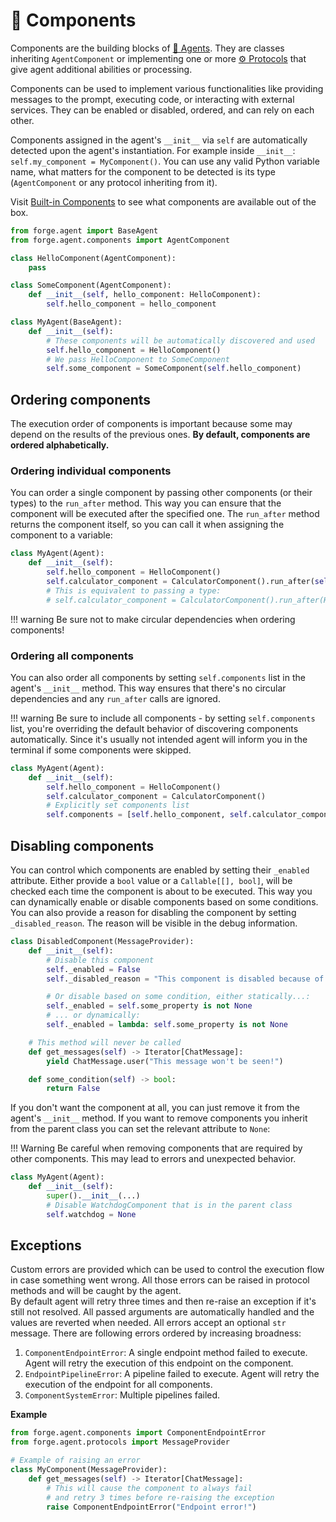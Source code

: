 # 🧩 Components

Components are the building blocks of [🤖 Agents](./agents.md). They are classes inheriting `AgentComponent` or implementing one or more [⚙️ Protocols](./protocols.md) that give agent additional abilities or processing. 

Components can be used to implement various functionalities like providing messages to the prompt, executing code, or interacting with external services.
They can be enabled or disabled, ordered, and can rely on each other.

Components assigned in the agent's `__init__` via `self` are automatically detected upon the agent's instantiation.
For example inside `__init__`: `self.my_component = MyComponent()`.
You can use any valid Python variable name, what matters for the component to be detected is its type (`AgentComponent` or any protocol inheriting from it).

Visit [Built-in Components](../../../docs/content/forge/components/built-in-components.md) to see what components are available out of the box.

```py
from forge.agent import BaseAgent
from forge.agent.components import AgentComponent

class HelloComponent(AgentComponent):
    pass

class SomeComponent(AgentComponent):
    def __init__(self, hello_component: HelloComponent):
        self.hello_component = hello_component

class MyAgent(BaseAgent):
    def __init__(self):
        # These components will be automatically discovered and used
        self.hello_component = HelloComponent()
        # We pass HelloComponent to SomeComponent
        self.some_component = SomeComponent(self.hello_component)
```

## Ordering components

The execution order of components is important because some may depend on the results of the previous ones.
**By default, components are ordered alphabetically.**

### Ordering individual components

You can order a single component by passing other components (or their types) to the `run_after` method. This way you can ensure that the component will be executed after the specified one.
The `run_after` method returns the component itself, so you can call it when assigning the component to a variable:

```py
class MyAgent(Agent):
    def __init__(self):
        self.hello_component = HelloComponent()
        self.calculator_component = CalculatorComponent().run_after(self.hello_component)
        # This is equivalent to passing a type:
        # self.calculator_component = CalculatorComponent().run_after(HelloComponent)
```

!!! warning
    Be sure not to make circular dependencies when ordering components!

### Ordering all components

You can also order all components by setting `self.components` list in the agent's `__init__` method.
This way ensures that there's no circular dependencies and any `run_after` calls are ignored.

!!! warning
    Be sure to include all components - by setting `self.components` list, you're overriding the default behavior of discovering components automatically. Since it's usually not intended agent will inform you in the terminal if some components were skipped.

```py
class MyAgent(Agent):
    def __init__(self):
        self.hello_component = HelloComponent()
        self.calculator_component = CalculatorComponent()
        # Explicitly set components list
        self.components = [self.hello_component, self.calculator_component]
```

## Disabling components

You can control which components are enabled by setting their `_enabled` attribute.
Either provide a `bool` value or a `Callable[[], bool]`, will be checked each time
the component is about to be executed. This way you can dynamically enable or disable
components based on some conditions.
You can also provide a reason for disabling the component by setting `_disabled_reason`.
The reason will be visible in the debug information.

```py
class DisabledComponent(MessageProvider):
    def __init__(self):
        # Disable this component
        self._enabled = False
        self._disabled_reason = "This component is disabled because of reasons."

        # Or disable based on some condition, either statically...:
        self._enabled = self.some_property is not None
        # ... or dynamically:
        self._enabled = lambda: self.some_property is not None

    # This method will never be called
    def get_messages(self) -> Iterator[ChatMessage]:
        yield ChatMessage.user("This message won't be seen!")

    def some_condition(self) -> bool:
        return False
```

If you don't want the component at all, you can just remove it from the agent's `__init__` method. If you want to remove components you inherit from the parent class you can set the relevant attribute to `None`:

!!! Warning
    Be careful when removing components that are required by other components. This may lead to errors and unexpected behavior.

```py
class MyAgent(Agent):
    def __init__(self):
        super().__init__(...)
        # Disable WatchdogComponent that is in the parent class
        self.watchdog = None

```

## Exceptions

Custom errors are provided which can be used to control the execution flow in case something went wrong. All those errors can be raised in protocol methods and will be caught by the agent.  
By default agent will retry three times and then re-raise an exception if it's still not resolved. All passed arguments are automatically handled and the values are reverted when needed.
All errors accept an optional `str` message. There are following errors ordered by increasing broadness:

1. `ComponentEndpointError`: A single endpoint method failed to execute. Agent will retry the execution of this endpoint on the component.
2. `EndpointPipelineError`: A pipeline failed to execute. Agent will retry the execution of the endpoint for all components.
3. `ComponentSystemError`: Multiple pipelines failed.

**Example**

```py
from forge.agent.components import ComponentEndpointError
from forge.agent.protocols import MessageProvider

# Example of raising an error
class MyComponent(MessageProvider):
    def get_messages(self) -> Iterator[ChatMessage]:
        # This will cause the component to always fail 
        # and retry 3 times before re-raising the exception
        raise ComponentEndpointError("Endpoint error!")
```
